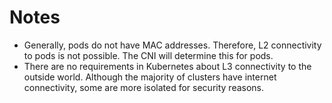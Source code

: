 # Notes

- Generally, pods do not have MAC addresses. Therefore, L2 connectivity to pods is not possible. The CNI will determine this for pods.
- There are no requirements in Kubernetes about L3 connectivity to the outside world. Although the majority of clusters have internet connectivity, some are more isolated for security reasons.
